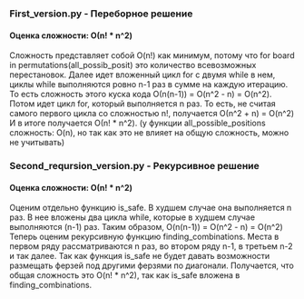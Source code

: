 ### First_version.py - Переборное решение

#### Оценка сложности: О(n! * n^2)

Сложность представляет собой O(n!) как минимум, потому что 
for board in permutations(all_possib_posit) это количество всевозможных перестановок.
Далее идет вложенный цикл for с двумя while в нем, циклы while выполняются ровно n-1 раз в сумме на каждую итерацию. 
То есть сложность этого
куска кода О(n(n-1)) = O(n^2 - n) = O(n^2). Потом идет цикл for, который выполняется n раз.
То есть, не считая самого первого цикла со сложностью n!, получается О(n^2 + n) = O(n^2)
И в итоге получается О(n! * n^2). (у функции all_possible_positions сложность: O(n), но так как это не влияет
на общую сложность, можно не учитывать)


### Second_reqursion_version.py - Рекурсивное решение
#### Оценка сложности: О(n! * n^2)
Оценим отдельно функцию is_safe. В худшем случае она выполняется n раз. В нее вложены два цикла while, 
которые в худшем случае выполняются (n-1) раз. Таким образом, O(n(n-1)) = O(n^2 - n) = O(n^2)
Теперь оценим рекурсивную функцию finding_combinations. Места в первом ряду рассматриваются n раз, во втором 
ряду n-1, в третьем n-2 и так далее. Так как функция is_safe не будет давать возможности размещать
ферзей под другими ферзями по диагонали. Получается, что общая сложность это O(n! * n^2), так как is_safe 
вложена в finding_combinations.
